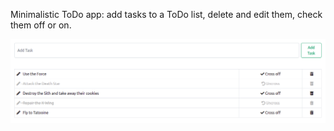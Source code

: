 Minimalistic ToDo app: add tasks to a ToDo list, delete and edit them, check them off or on.

![картинка](https://github.com/anvandev/ToDoApp/blob/dev/static/img/img1.png)

